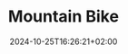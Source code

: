 ---
title: "Mountain Bike"
description: 
date: 2024-10-25T16:26:21+02:00
image: 
math: 
license: 
hidden: false
comments: true
draft: true
---
